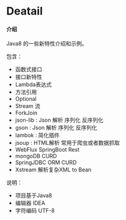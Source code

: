 # Deatail

#### 介绍
Java8 的一些新特性介绍和示例。

包含：

- 函数式接口
- 接口新特性
- Lambda表达式
- 方法引用
- Optional
- Stream 流
- ForkJoin 
- json-lib : Json 解析 序列化 反序列化
- gson : Json 解析 序列化 反序列化
- lambok : 简化插件
- jsoup : HTML解析 常用于爬虫或者数据抓取
- WebFlux SpringBoot Rest
- mongoDB  CURD
- SpringJDBC ORM  CURD
- Xstream 解析复杂XML to Bean


说明：

- 项目基于Java8
- 编辑器 IDEA
- 字符编码 UTF-8


